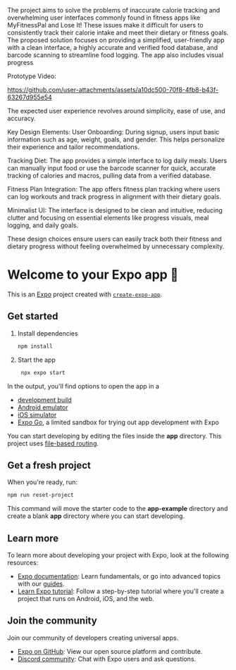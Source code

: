 The project aims to solve the problems of inaccurate calorie tracking and overwhelming user interfaces commonly found in fitness apps like MyFitnessPal and Lose It! These issues make it difficult for users to consistently track their calorie intake and meet their dietary or fitness goals. The proposed solution focuses on providing a simplified, user-friendly app with a clean interface, a highly accurate and verified food database, and barcode scanning to streamline food logging. The app also includes visual progress

Prototype Video:



https://github.com/user-attachments/assets/a10dc500-70f8-4fb8-b43f-63267d955e54



The expected user experience revolves around simplicity, ease of use, and accuracy.

Key Design Elements: User Onboarding: During signup, users input basic information such as age, weight, goals, and gender. This helps personalize their experience and tailor recommendations.

Tracking Diet: The app provides a simple interface to log daily meals. Users can manually input food or use the barcode scanner for quick, accurate tracking of calories and macros, pulling data from a verified database.

Fitness Plan Integration: The app offers fitness plan tracking where users can log workouts and track progress in alignment with their dietary goals.

Minimalist UI: The interface is designed to be clean and intuitive, reducing clutter and focusing on essential elements like progress visuals, meal logging, and daily goals.

These design choices ensure users can easily track both their fitness and dietary progress without feeling overwhelmed by unnecessary complexity.





# Welcome to your Expo app 👋

This is an [Expo](https://expo.dev) project created with [`create-expo-app`](https://www.npmjs.com/package/create-expo-app).

## Get started

1. Install dependencies

   ```bash
   npm install
   ```

2. Start the app

   ```bash
    npx expo start
   ```

In the output, you'll find options to open the app in a

- [development build](https://docs.expo.dev/develop/development-builds/introduction/)
- [Android emulator](https://docs.expo.dev/workflow/android-studio-emulator/)
- [iOS simulator](https://docs.expo.dev/workflow/ios-simulator/)
- [Expo Go](https://expo.dev/go), a limited sandbox for trying out app development with Expo

You can start developing by editing the files inside the **app** directory. This project uses [file-based routing](https://docs.expo.dev/router/introduction).

## Get a fresh project

When you're ready, run:

```bash
npm run reset-project
```

This command will move the starter code to the **app-example** directory and create a blank **app** directory where you can start developing.

## Learn more

To learn more about developing your project with Expo, look at the following resources:

- [Expo documentation](https://docs.expo.dev/): Learn fundamentals, or go into advanced topics with our [guides](https://docs.expo.dev/guides).
- [Learn Expo tutorial](https://docs.expo.dev/tutorial/introduction/): Follow a step-by-step tutorial where you'll create a project that runs on Android, iOS, and the web.

## Join the community

Join our community of developers creating universal apps.

- [Expo on GitHub](https://github.com/expo/expo): View our open source platform and contribute.
- [Discord community](https://chat.expo.dev): Chat with Expo users and ask questions.

